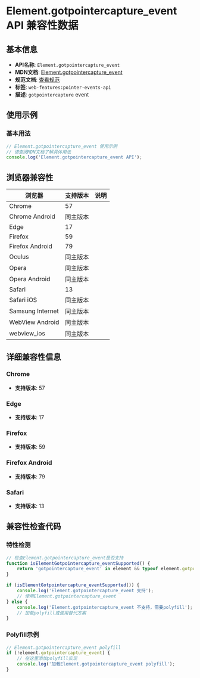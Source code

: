# Element.gotpointercapture_event API 兼容性数据

## 基本信息

- **API名称**: `Element.gotpointercapture_event`
- **MDN文档**: [Element.gotpointercapture_event](https://developer.mozilla.org/docs/Web/API/Element/gotpointercapture_event)
- **规范文档**: [查看规范](https://w3c.github.io/pointerevents/#the-gotpointercapture-event,https://w3c.github.io/pointerevents/#dom-globaleventhandlers-ongotpointercapture)
- **标签**: `web-features:pointer-events-api`
- **描述**: `gotpointercapture` event

## 使用示例

### 基本用法

```javascript
// Element.gotpointercapture_event 使用示例
// 请查阅MDN文档了解具体用法
console.log('Element.gotpointercapture_event API');
```

## 浏览器兼容性

| 浏览器 | 支持版本 | 说明 |
|--------|----------|------|
| Chrome | 57 |  |
| Chrome Android | 同主版本 |  |
| Edge | 17 |  |
| Firefox | 59 |  |
| Firefox Android | 79 |  |
| Oculus | 同主版本 |  |
| Opera | 同主版本 |  |
| Opera Android | 同主版本 |  |
| Safari | 13 |  |
| Safari iOS | 同主版本 |  |
| Samsung Internet | 同主版本 |  |
| WebView Android | 同主版本 |  |
| webview_ios | 同主版本 |  |

## 详细兼容性信息

### Chrome

- **支持版本**: 57

### Edge

- **支持版本**: 17

### Firefox

- **支持版本**: 59

### Firefox Android

- **支持版本**: 79

### Safari

- **支持版本**: 13

## 兼容性检查代码

### 特性检测

```javascript
// 检查Element.gotpointercapture_event是否支持
function isElementGotpointercapture_eventSupported() {
    return 'gotpointercapture_event' in element && typeof element.gotpointercapture_event === 'function';
}

if (isElementGotpointercapture_eventSupported()) {
    console.log('Element.gotpointercapture_event 支持');
    // 使用Element.gotpointercapture_event
} else {
    console.log('Element.gotpointercapture_event 不支持，需要polyfill');
    // 加载polyfill或使用替代方案
}
```

### Polyfill示例

```javascript
// Element.gotpointercapture_event polyfill
if (!element.gotpointercapture_event) {
    // 在这里添加polyfill实现
    console.log('加载Element.gotpointercapture_event polyfill');
}
```

